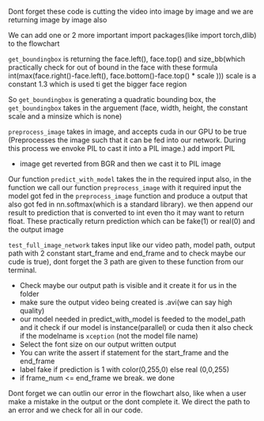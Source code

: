 Dont forget these code is cutting the video into image by image and we are returning image by image also

We can add one or 2 more important import packages(like import torch,dlib) to the flowchart

`get_boundingbox` is returning the face.left(), face.top() and size_bb(which practically check for out of bound in the face with these formula int(max(face.right()-face.left(), face.bottom()-face.top() * scale )))
scale is a constant 1.3 which is used ti get the bigger face region

So `get_boundingbox` is generating a quadratic bounding box,
the `get_boundingbox` takes in the arguement (face, width, height, the constant scale and a minsize which is none)



`preprocess_image` takes in image, and accepts cuda in our GPU to be true (Preprocesses the image such that it can be fed into our network. During this process we envoke PIL to cast it into a PIL image.) add import PIL
- image get reverted from BGR and then we cast it to PIL image


Our function `predict_with_model` takes the in the required input also, in the function we call our function `preprocess_image` with it required input
the model got fed in the `preprocess_image` function and produce a output that also got fed in nn.softmax(which is a standard library). we then append our result to prediction that is converted to int even tho it may want to return float.
These practically return prediction which can be fake(1) or real(0) and the output image




`test_full_image_network` takes input like our video path, model path, output path with 2 constant start_frame and end_frame and to check maybe our cude is true), dont forget the 3 path are given to these function from our terminal. 
 - Check maybe our output path is visible and it create it for us in the folder
 - make sure the output video being created is .avi(we can say high quality)
 - our model needed in predict_with_model is feeded to the model_path and it check if our model is instance(parallel) or cuda then it also check if the modelname is `xception` (not the model file name)
 - Select the font size on our output written output
 - You can write the assert if statement for the start_frame and the end_frame
 - label fake if prediction is 1 with color(0,255,0) else real (0,0,255)
 - if frame_num <= end_frame we break. we done




 Dont forget we can outlin our error in the flowchart also, like when a user make a mistake in the output or the dont complete it. We direct the path to an error and we check for all in our code.



